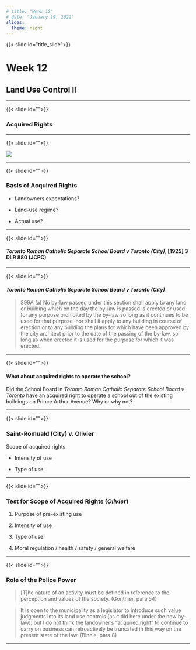 ```yaml
---
# title: "Week 12"
# date: "January 19, 2022"
slides:
  theme: night
---
```




{{< slide id="title_slide">}}

# Week 12

## Land Use Control II




---





{{< slide id="">}}

### Acquired Rights



---





{{< slide id="">}}

![](/media/nonconforming_use.png)



---





{{< slide id="">}}

### Basis of Acquired Rights

- Landowners expectations?

- Land-use regime?

- Actual use? 



---





{{< slide id="">}}

#### *Toronto Roman Catholic Separate School Board v Toronto (City)*,  [1925] 3 DLR 880 (JCPC)



---





{{< slide id="">}}

#### *Toronto Roman Catholic Separate School Board v Toronto (City)*

> 399A (a) No by-law passed under this section shall apply to any land or building which on the day the by-law is passed is erected or used for any purpose prohibited by the by-law so long as it continues to be used for that purpose, nor shall it apply to any building in course of erection or to any building the plans for which have been approved by the city architect prior to the date of the passing of the by-law, so long as when erected it is used for the purpose for which it was erected.



---





{{< slide id="">}}

#### What about acquired rights to operate the school?

Did the School Board in *Toronto Roman Catholic Separate School Board v Toronto* have an acquired right to operate a school out of the existing buildings on Prince Arthur Avenue? Why or why not?



---





{{< slide id="">}}

### Saint-Romuald (City) v. Olivier

Scope of acquired rights:

- Intensity of use

- Type of use 



---





{{< slide id="">}}

### Test for Scope of Acquired Rights (*Olivier*)

1. Purpose of pre-existing use

2. Intensity of use

3. Type of use

4. Moral regulation / health / safety / general welfare 



---





{{< slide id="">}}

### Role of the Police Power

> [T]he nature of an activity must be defined in reference to the perception and values of the society. (Gonthier, para 54)

> It is open to the municipality as a legislator to introduce such value judgments into its land use controls (as it did here under the new by-law), but I do not think the landowner’s “acquired right” to continue to carry on business can retroactively be truncated in this way on the present state of the law. (Binnie, para 8)



---

